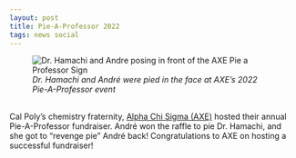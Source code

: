 ```yaml
---
layout: post
title: Pie-A-Professor 2022
tags: news social
---
```


<figure>
  <img src="https://lesliehamachi.github.io/post_content/2022_05_05-PieAProf.webp" alt="Dr. Hamachi and Andre posing in front of the AXE Pie a Professor Sign" title="Pie a Professor 2022">
  <figcaption><em>Dr. Hamachi and André were pied in the face at AXE’s 2022 Pie-A-Professor event</em></figcaption>
</figure>  
<br>
Cal Poly’s chemistry fraternity, <a href="http://axecalpoly.com/index.html">Alpha Chi Sigma (AXE)</a> hosted their annual Pie-A-Professor fundraiser. 
André won the raffle to pie Dr. Hamachi, and she got to “revenge pie” André back! Congratulations to AXE on hosting a successful fundraiser!
